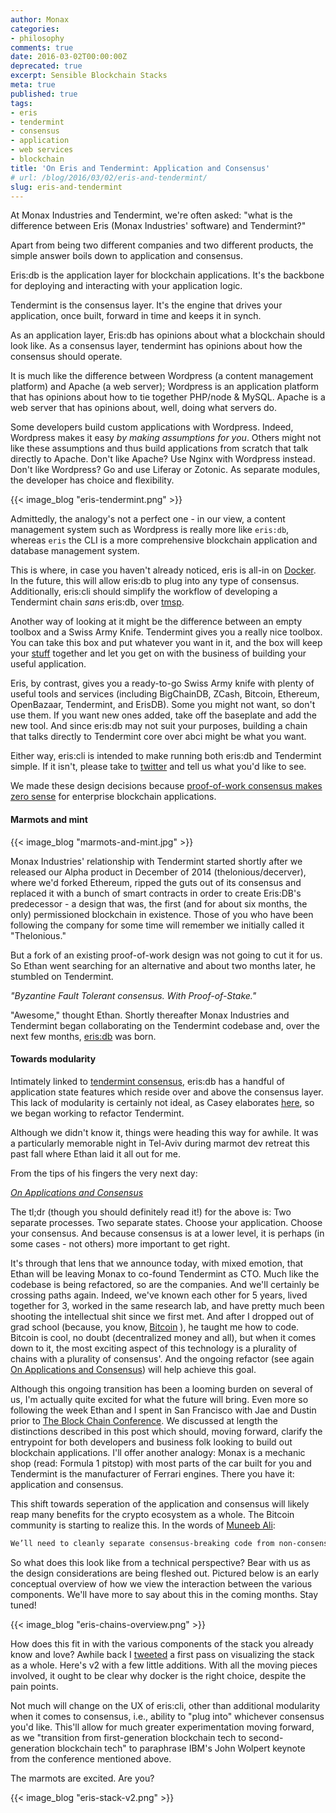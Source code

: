 ```yaml
---
author: Monax
categories:
- philosophy
comments: true
date: 2016-03-02T00:00:00Z
deprecated: true
excerpt: Sensible Blockchain Stacks
meta: true
published: true
tags:
- eris
- tendermint
- consensus
- application
- web services
- blockchain
title: 'On Eris and Tendermint: Application and Consensus'
# url: /blog/2016/03/02/eris-and-tendermint/
slug: eris-and-tendermint
---
```




At Monax Industries and Tendermint, we're often asked: "what is the difference between Eris (Monax Industries' software) and Tendermint?"

Apart from being two different companies and two different products, the simple answer boils down to application and consensus.

Eris:db is the application layer for blockchain applications. It's the backbone for deploying and interacting with your application logic.

Tendermint is the consensus layer. It's the engine that drives your application, once built, forward in time and keeps it in synch.

As an application layer, Eris:db has opinions about what a blockchain should look like. As a consensus layer, tendermint has opinions about how the consensus should operate.

It is much like the difference between Wordpress (a content management platform) and Apache (a web server); Wordpress is an application platform that has opinions about how to tie together PHP/node & MySQL. Apache is a web server that has opinions about, well, doing what servers do.

Some developers build custom applications with Wordpress. Indeed, Wordpress makes it easy *by making assumptions for you*. Others might not like these assumptions and thus build applications from scratch that talk directly to Apache. Don't like Apache? Use Nginx with Wordpress instead. Don't like Wordpress? Go and use Liferay or Zotonic. As separate modules, the developer has choice and flexibility.

{{< image_blog "eris-tendermint.png" >}}

Admittedly, the analogy's not a perfect one - in our view, a content management system such as Wordpress is really more like `eris:db`, whereas `eris` the CLI is a more comprehensive blockchain application and database management system.

This is where, in case you haven't already noticed, eris is all-in on [Docker](https://www.docker.com/). In the future, this will allow eris:db to plug into any type of consensus. Additionally, eris:cli should simplify the workflow of developing a Tendermint chain *sans* eris:db, over [tmsp](http://tendermint.com/posts/tendermint-socket-protocol/).

Another way of looking at it might be the difference between an empty toolbox and a Swiss Army Knife. Tendermint gives you a really nice toolbox. You can take this box and put whatever you want in it, and the box will keep your [stuff](https://www.youtube.com/watch?v=jl17CYYSzUw) together and let you get on with the business of building your useful application.

Eris, by contrast, gives you a ready-to-go Swiss Army knife with plenty of useful tools and services (including BigChainDB, ZCash, Bitcoin, Ethereum, OpenBazaar, Tendermint, and ErisDB). Some you might not want, so don't use them. If you want new ones added, take off the baseplate and add the new tool. And since eris:db may not suit your purposes, building a chain that talks directly to Tendermint core over abci might be what you want.

Either way, eris:cli is intended to make running both eris:db and Tendermint simple. If it isn't, please take to [twitter](https://twitter.com/monaxHQ) and tell us what you'd like to see.

We made these design decisions because [proof-of-work consensus makes zero sense](http://cointelegraph.com/news/proof-of-work-proof-of-stake-and-the-consensus-debate) for enterprise blockchain applications.

#### Marmots and mint

{{< image_blog "marmots-and-mint.jpg" >}}

Monax Industries' relationship with Tendermint started shortly after we released our Alpha product in December of 2014 (thelonious/decerver), where we'd forked Ethereum, ripped the guts out of its consensus and replaced it with a bunch of smart contracts in order to create Eris:DB's predecessor - a design that was, the first (and for about six months, the only) permissioned blockchain in existence. Those of you who have been following the company for some time will remember we initially called it "Thelonious."

But a fork of an existing proof-of-work design was not going to cut it for us. So Ethan went searching for an alternative and about two months later, he stumbled on Tendermint.

*"Byzantine Fault Tolerant consensus. With Proof-of-Stake."*

"Awesome," thought Ethan. Shortly thereafter Monax Industries and Tendermint began collaborating on the Tendermint codebase and, over the next few months, [eris:db](/platform/db/) was born.

#### Towards modularity

Intimately linked to [tendermint consensus](https://github.com/tendermint/tendermint/wiki), eris:db has a handful of application state features which reside over and above the consensus layer. This lack of modularity is certainly not ideal, as Casey elaborates [here](/2015/12/31/on-blockchain-clients-in-2016/), so we began working to refactor Tendermint.

Although we didn't know it, things were heading this way for awhile. It was a particularly memorable night in Tel-Aviv during marmot dev retreat this past fall where Ethan laid it all out for me.

From the tips of his fingers the very next day:

[*On Applications and Consensus*](/2016/02/22/apps-and-consensus/)

The tl;dr (though you should definitely read it!) for the above is: Two separate processes. Two separate states. Choose your application. Choose your consensus. And because consensus is at a lower level, it is perhaps (in some cases - not others) more important to get right.

It's through that lens that we announce today, with mixed emotion, that Ethan will be leaving Monax to co-found Tendermint as CTO. Much like the codebase is being refactored, so are the companies. And we'll certainly be crossing paths again. Indeed, we've known each other for 5 years, lived together for 3, worked in the same research lab, and have pretty much been shooting the intellectual shit since we first met. And after I dropped out of grad school (because, you know, [Bitcoin](https://www.youtube.com/watch?v=ru-Z5kvd9js) ), he taught me how to code. Bitcoin is cool, no doubt (decentralized money and all), but when it comes down to it, the most exciting aspect of this technology is a plurality of chains with a plurality of consensus'. And the ongoing refactor (see again [On Applications and Consensus](/2016/02/22/apps-and-consensus/)) will help achieve this goal.

Although this ongoing transition has been a looming burden on several of us, I'm actually quite excited for what the future will bring. Even more so following the week Ethan and I spent in San Francisco with Jae and Dustin prior to [The Block Chain Conference](http://www.theblockchainconference.com/). We discussed at length the distinctions described in this post which should, moving forward, clarify the entrypoint for both developers and business folk looking to build out blockchain applications. I'll offer another analogy: Monax is a mechanic shop (read: Formula 1 pitstop) with most parts of the car built for you and Tendermint is the manufacturer of Ferrari engines. There you have it: application and consensus.

This shift towards seperation of the application and consensus will likely reap many benefits for the crypto ecosystem as a whole. The Bitcoin community is starting to realize this. In the words of [Muneeb Ali](https://medium.com/@muneeb/forking-a-network-86d1b766d38d#.a5k2kajx3):

```markdown
We’ll need to cleanly separate consensus-breaking code from non-consensus breaking code and have formal methods to verify implementations against protocol specifications.
```

So what does this look like from a technical perspective? Bear with us as the design considerations are being fleshed out. Pictured below is an early conceptual overview of how we view the interaction between the various components. We'll have more to say about this in the coming months. Stay tuned!

{{< image_blog "eris-chains-overview.png" >}}

How does this fit in with the various components of the stack you already know and love? Awhile back I [tweeted](https://twitter.com/cerebralbosons/status/682691657473503233) a first pass on visualizing the stack as a whole. Here's v2 with a few little additions. With all the moving pieces involved, it ought to be clear why docker is the right choice, despite the pain points.

Not much will change on the UX of eris:cli, other than additional modularity when it comes to consensus, i.e., ability to "plug into" whichever consensus you'd like. This'll allow for much greater experimentation moving forward, as we "transition from first-generation blockchain tech to second-generation blockchain tech" to paraphrase IBM's John Wolpert keynote from the conference mentioned above.

The marmots are excited. Are you?

{{< image_blog "eris-stack-v2.png" >}}
